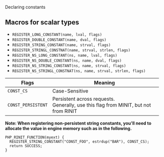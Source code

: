 Declaring constants

Macros for scalar types
---
* `REGISTER_LONG_CONSTANT(name, lval, flags)`
* `REGISTER_DOUBLE_CONSTANT(name, dval, flags)`
* `REGISTER_STRING_CONSTANT(name, strval, flags)`
* `REGISTER_STRINGL_CONSTNAT(name, strval, strlen, flags)`
* `REGISTER_NS_LONG_CONSTANT(ns, name, lval, flags)`
* `REGISTER_NS_DOUBLE_CONSTANT(ns, name, dval, flags)`
* `REGISTER_NS_STRING_CONSTANT(ns, name, strval, flags)`
* `REGISTER_NS_STRINGL_CONSTNAT(ns, name, strval, strlen, flags)`

Flags | Meaning
--- | ---
`CONST_CS` | Case-Sensitive
`CONST_PERSISTENT` | Persistent across requests.<br/>Generally, use this flag from MINIT, but not from RINIT

**Note: When registering non-persistent string constants, you'll need to allocate the value in engine memory such as in the following.**

```
PHP_RINIT_FUNCTION(myext) {
  REGISTER_STRING_CONSTANT("CONST_FOO", estrdup("BAR"), CONST_CS);
  return SUCCESS;
}
```

